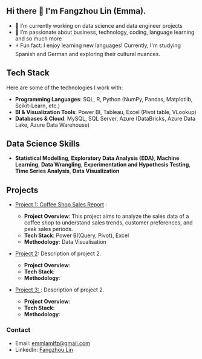 ## Hi there 👋 I'm Fangzhou Lin (Emma).

- 🔭 I’m currently working on data science and data engineer projects 
- 🌱 I’m passionate about business, technology, coding, language learning and so much more
- ⚡ Fun fact: I enjoy learning new languages! Currently, I'm studying Spanish and German and exploring their cultural nuances.

## Tech Stack
Here are some of the technologies I work with:

- **Programming Languages**: SQL, R, Python (NumPy, Pandas, Matplotlib, Scikit-Learn, etc.)
- **BI & Visualization Tools**: Power BI, Tableau, Excel (Pivot table, VLookup)
- **Databases & Cloud**: MySQL, SQL Server, Azure (DataBricks, Azure Data Lake, Azure Data Warehouse)

## Data Science Skills

- **Statistical Modelling**, **Exploratory Data Analysis (EDA)**, **Machine Learning**, **Data Wrangling**, **Experimentation and Hypothesis Testing**, **Time Series Analysis**, **Data Visualization**

## Projects

- [Project 1: Coffee Shop Sales Report](https://github.com/Emmalamlfz/Coffee-Shop-Sales-Report) :
  - **Project Overview**: This project aims to analyze the sales data of a coffee shop to understand sales trends, customer preferences, and peak sales periods. 
  - **Tech Stack**: Power BI(Query, Pivot), Excel
  - **Methodology**: Data Visualisation

- [Project 2](https://github.com/Emmalamlfz/PepsiCo-New-Product-Launch): Description of project 2.
  - **Project Overview**:
  - **Tech Stack**:
  - **Methodology**:

- [Project 3: ](https://github.com/Emmalamlfz/PepsiCo-New-Product-Launch): Description of project 2.
  - **Project Overview**:
  - **Tech Stack**:
  - **Methodology**:








### Contact

- Email: emmlamlfz@gmail.com
- LinkedIn: [Fangzhou Lin]([https://www.linkedin.com/in/fangzhoulin/])



<!--
**Emmalamlfz/Emmalamlfz** is a ✨ _special_ ✨ repository because its `README.md` (this file) appears on your GitHub profile.

Here are some ideas to get you started:

- 🔭 I’m currently working on ...
- 🌱 I’m currently learning ...
- 👯 I’m looking to collaborate on ...
- 🤔 I’m looking for help with ...
- 💬 Ask me about ...
- 📫 How to reach me: ...
- 😄 Pronouns: ...
- ⚡ Fun fact: ...
-->
